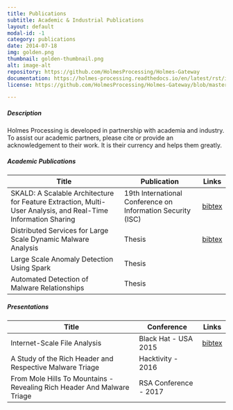 ```yaml
---
title: Publications
subtitle: Academic & Industrial Publications
layout: default
modal-id: -1
category: publications
date: 2014-07-18
img: golden.png
thumbnail: golden-thumbnail.png
alt: image-alt
repository: https://github.com/HolmesProcessing/Holmes-Gateway
documentation: https://holmes-processing.readthedocs.io/en/latest/rst/installation/index.html
license: https://github.com/HolmesProcessing/Holmes-Gateway/blob/master/LICENSE

---
```

##### Description
Holmes Processing is developed in partnership with academia and industry. To assist our academic partners, please cite or provide an acknowledgement to their work. It is their currency and helps them greatly.

##### Academic Publications
| Title | Publication | Links |
| --- | --- | --- |
| SKALD: A Scalable Architecture for Feature Extraction, Multi-User Analysis, and Real-Time Information Sharing | 19th International Conference on Information Security (ISC) | [bibtex](https://www.sec.in.tum.de/george-webster/bibtex/422) |
| Distributed Services for Large Scale Dynamic Malware Analysis | Thesis | [bibtex](https://www.sec.in.tum.de/publications/bibtex/417) |
| Large Scale Anomaly Detection Using Spark | Thesis |  |
| Automated Detection of Malware Relationships | Thesis |  |

##### Presentations
| Title | Conference | Links |
| --- | --- | --- |
| Internet-Scale File Analysis | Black Hat - USA 2015 | [bibtex](https://www.sec.in.tum.de/george-webster/bibtex/425) |
| A Study of the Rich Header and Respective Malware Triage | Hacktivity - 2016 |  |
| From Mole Hills To Mountains - Revealing Rich Header And Malware Triage | RSA Conference - 2017 |  |
